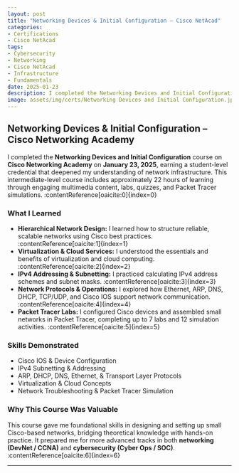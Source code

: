 ```yaml
---
layout: post
title: "Networking Devices & Initial Configuration – Cisco NetAcad"
categories:
- Certifications
- Cisco NetAcad
tags:
- Cybersecurity
- Networking
- Cisco NetAcad
- Infrastructure
- Fundamentals
date: 2025-01-23
description: I completed the Networking Devices and Initial Configuration course on Cisco Networking Academy, gaining intermediate skills in network design, device configuration, IPv4 addressing, and virtualization.
image: assets/img/certs/Networking Devices and Initial Configuration.jpg
---
```

## Networking Devices & Initial Configuration – Cisco Networking Academy

I completed the **Networking Devices and Initial Configuration** course on **Cisco Networking Academy** on **January 23, 2025**, earning a student-level credential that deepened my understanding of network infrastructure. This intermediate-level course includes approximately 22 hours of learning through engaging multimedia content, labs, quizzes, and Packet Tracer simulations. :contentReference[oaicite:0]{index=0}

### What I Learned

- **Hierarchical Network Design:** I learned how to structure reliable, scalable networks using Cisco best practices. :contentReference[oaicite:1]{index=1}  
- **Virtualization & Cloud Services:** I understood the essentials and benefits of virtualization and cloud computing. :contentReference[oaicite:2]{index=2}  
- **IPv4 Addressing & Subnetting:** I practiced calculating IPv4 address schemes and subnet masks. :contentReference[oaicite:3]{index=3}  
- **Network Protocols & Operations:** I explored how Ethernet, ARP, DNS, DHCP, TCP/UDP, and Cisco IOS support network communication. :contentReference[oaicite:4]{index=4}  
- **Packet Tracer Labs:** I configured Cisco devices and assembled small networks in Packet Tracer, completing up to 7 labs and 12 simulation activities. :contentReference[oaicite:5]{index=5}

### Skills Demonstrated

- Cisco IOS & Device Configuration  
- IPv4 Subnetting & Addressing  
- ARP, DHCP, DNS, Ethernet, & Transport Layer Protocols  
- Virtualization & Cloud Concepts  
- Network Troubleshooting & Packet Tracer Simulation

### Why This Course Was Valuable

This course gave me foundational skills in designing and setting up small Cisco-based networks, bridging theoretical knowledge with hands-on practice. It prepared me for more advanced tracks in both **networking (DevNet / CCNA)** and **cybersecurity (Cyber Ops / SOC)**. :contentReference[oaicite:6]{index=6}

---
